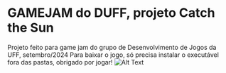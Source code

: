 # GAMEJAM do DUFF, projeto Catch the Sun
Projeto feito para game jam do grupo de Desenvolvimento de Jogos da UFF, setembro/2024
Para baixar o jogo, só precisa instalar o executável fora das pastas, obrigado por jogar! 
 ![Alt Text](https://c.tenor.com/aXVFqv8KInAAAAAC/tenor.gif)
